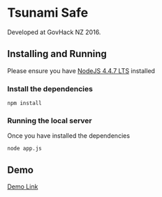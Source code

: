 # Tsunami Safe
Developed at GovHack NZ 2016.

## Installing and Running
Please ensure you have [NodeJS 4.4.7 LTS](https://nodejs.org/en/) installed

### Install the dependencies
```
npm install
```

### Running the local server
Once you have installed the dependencies

```
node app.js
```

## Demo 
[Demo Link](https://tsunami-safe.herokuapp.com)
